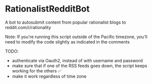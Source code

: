 # RationalistRedditBot
A bot to autosubmit content from popular rationalist blogs to reddit.com/r/rationality

Note: If you're running this script outside of the Pacific timezone, you'll need to modify the code slightly as indicated in the comments

TODO: 
- authenticate via Oauth2, instead of with username and password
- make sure that if one of the RSS feeds goes down, the script keeps working for the others   ✅
- make it work regardless of time zone
